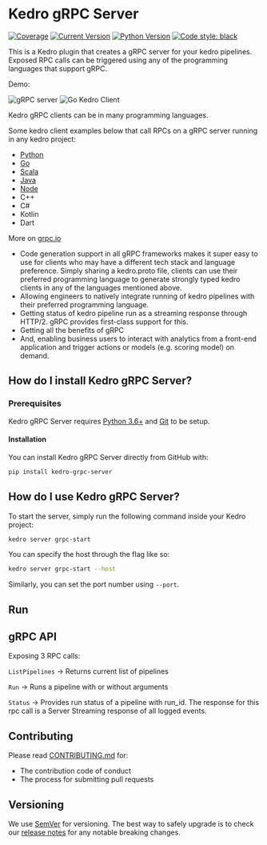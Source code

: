 # Kedro gRPC Server

[![Coverage](https://img.shields.io/badge/coverage-100%25-brightgreen.svg)]()
[![Current Version](https://img.shields.io/badge/current%20version-0.1-yellow.svg)]()
[![Python Version](https://img.shields.io/badge/python-3.6%20%7C%203.7-blue.svg)]()
[![Code style: black](https://img.shields.io/badge/code%20style-black-000000.svg)](https://github.com/ambv/black)

This is a Kedro plugin that creates a gRPC server for your kedro pipelines. Exposed RPC calls can be triggered using any of the programming languages that support gRPC.

Demo:

![gRPC server](https://github.com/mmchougule/kedro-grpc-server/blob/master/docs/images/kedro_grpc_server.gif)
![Go Kedro Client](https://github.com/mmchougule/kedro-grpc-server/blob/master/docs/images/go_client_kedro.gif)


Kedro gRPC clients can be in many programming languages.

Some kedro client examples below that call RPCs on a gRPC server running in any kedro project:
- [Python](https://github.com/mmchougule/kedro-grpc-server/blob/master/grpc_client_examples/python/grpc_client.py)
- [Go](https://github.com/mmchougule/kedro-grpc-go-client/)
- [Scala]()
- [Java](https://github.com/mmchougule/kedro-grpc-java-client)
- [Node](https://github.com/mmchougule/kedro-grpc-node-client)
- C++
- C#
- Kotlin
- Dart

More on [grpc.io](https://grpc.io)

 - Code generation support in all gRPC frameworks makes it super easy to use for clients who may have a different tech stack and language preference. Simply sharing a kedro.proto file, clients can use their preferred programming language to generate strongly typed kedro clients in any of the languages mentioned above.
 - Allowing engineers to natively integrate running of kedro pipelines with their preferred programming language.
 - Getting status of kedro pipeline run as a streaming response through HTTP/2. gRPC provides first-class support for this.
 - Getting all the benefits of gRPC
 - And, enabling business users to interact with analytics from a front-end application and trigger actions or models (e.g. scoring  model) on demand.


## How do I install Kedro gRPC Server?

### Prerequisites

Kedro gRPC Server requires [Python 3.6+](https://realpython.com/installing-python/) and [Git](https://help.github.com/en/github/getting-started-with-github/set-up-git) to be setup.

#### Installation

You can install Kedro gRPC Server directly from GitHub with:

```bash
pip install kedro-grpc-server
```

## How do I use Kedro gRPC Server?

To start the server, simply run the following command inside your Kedro project:

```bash
kedro server grpc-start
```

You can specify the host through the flag like so:

```bash
kedro server grpc-start --host
```

Similarly, you can set the port number using `--port`.

## Run

## gRPC API

Exposing 3 RPC calls:

`ListPipelines` -> Returns current list of pipelines

`Run` -> Runs a pipeline with or without arguments

`Status` -> Provides run status of a pipeline with run_id.
The response for this rpc call is a Server Streaming response of all logged events.

## Contributing

Please read [CONTRIBUTING.md](CONTRIBUTING.md) for:
* The contribution code of conduct
* The process for submitting pull requests

## Versioning

We use [SemVer](http://semver.org/) for versioning. The best way to safely upgrade is to check our [release notes](RELEASE.md) for any notable breaking changes.
